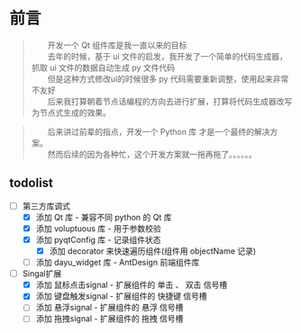 # 前言

> &emsp;&emsp;开发一个 Qt 组件库是我一直以来的目标    
> &emsp;&emsp;去年的时候，基于 ui 文件的启发，我开发了一个简单的代码生成器，抓取 ui 文件的数据自动生成 py 文件代码    
> &emsp;&emsp;但是这种方式修改ui的时候很多 py 代码需要重新调整，使用起来非常不友好    
> &emsp;&emsp;后来我打算朝着节点话编程的方向去进行扩展，打算将代码生成器改写为节点式生成的效果。    

> &emsp;&emsp;后来讲过前辈的指点，开发一个 Python 库 才是一个最终的解决方案。    
> &emsp;&emsp;然而后续的因为各种忙，这个开发方案就一拖再拖了。。。。。。    

## todolist

- [ ] 第三方库调式
    - [x] 添加 Qt 库 - 兼容不同 python 的 Qt 库
    - [x] 添加 voluptuous 库 - 用于参数校验
    - [x] 添加 pyqtConfig 库 - 记录组件状态
        - [x] 添加 decorator 来快速遍历组件(组件用 objectName 记录)
    - [ ] 添加 dayu_widget 库 - AntDesign 前端组件库
- [ ] Singal扩展
    - [x] 添加 鼠标点击signal - 扩展组件的 单击 、 双击 信号槽
    - [x] 添加 键盘触发signal - 扩展组件的 快捷键 信号槽
    - [ ] 添加 悬浮signal     - 扩展组件的 悬浮 信号槽
    - [ ] 添加 拖拽signal     - 扩展组件的 拖拽 信号槽